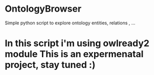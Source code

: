 
# OntologyBrowser
Simple python script to explore ontology entities, relations , ...

In this script i'm using owlready2 module
This is an expermenatal project, stay tuned :)
=======
